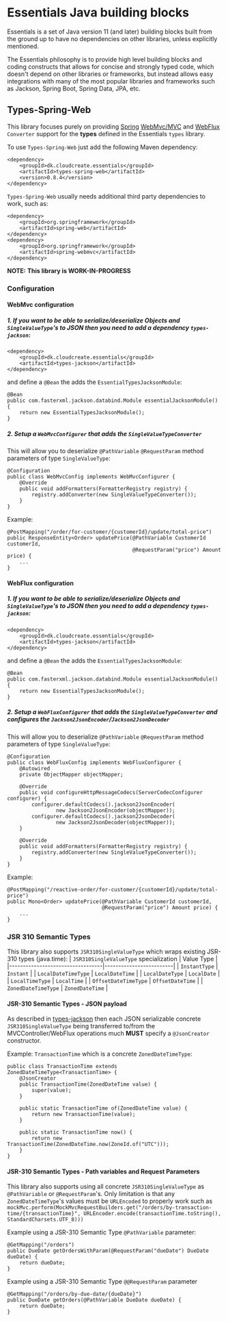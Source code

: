 # Essentials Java building blocks

Essentials is a set of Java version 11 (and later) building blocks built from the ground up to have no dependencies
on other libraries, unless explicitly mentioned.

The Essentials philosophy is to provide high level building blocks and coding constructs that allows for concise and
strongly typed code, which doesn't depend on other libraries or frameworks, but instead allows easy integrations with
many of the most popular libraries and frameworks such as Jackson, Spring Boot, Spring Data, JPA, etc.

## Types-Spring-Web

This library focuses purely on providing [Spring](https://spring.io/projects/spring-framework) [WebMvc/MVC](https://docs.spring.io/spring-framework/docs/current/reference/html/web.html#spring-web)
and [WebFlux](https://docs.spring.io/spring-framework/docs/current/reference/html/web-reactive.html#spring-webflux) `Converter` support for the **types** defined in the
Essentials `types` library.

To use `Types-Spring-Web` just add the following Maven dependency:
```
<dependency>
    <groupId>dk.cloudcreate.essentials</groupId>
    <artifactId>types-spring-web</artifactId>
    <version>0.8.4</version>
</dependency>
```

`Types-Spring-Web` usually needs additional third party dependencies to work, such as:
```
<dependency>
    <groupId>org.springframework</groupId>
    <artifactId>spring-web</artifactId>
</dependency>
<dependency>
    <groupId>org.springframework</groupId>
    <artifactId>spring-webmvc</artifactId>
</dependency>
```

**NOTE:**
**This library is WORK-IN-PROGRESS**

### Configuration

#### WebMvc configuration

##### 1. If you want to be able to serialize/deserialize Objects and `SingleValueType`'s to JSON then you need to add a dependency `types-jackson`:
```
<dependency>
    <groupId>dk.cloudcreate.essentials</groupId>
    <artifactId>types-jackson</artifactId>
</dependency>
```
and define a `@Bean` the adds the `EssentialTypesJacksonModule`:
```
@Bean
public com.fasterxml.jackson.databind.Module essentialJacksonModule() {
    return new EssentialTypesJacksonModule();
}
```

##### 2. Setup a `WebMvcConfigurer` that adds the `SingleValueTypeConverter`
This will allow you to deserialize `@PathVariable` `@RequestParam` method parameters of type `SingleValueType`:
```
@Configuration
public class WebMvcConfig implements WebMvcConfigurer {
    @Override
    public void addFormatters(FormatterRegistry registry) {
        registry.addConverter(new SingleValueTypeConverter());
    }
}
```

Example:
```
@PostMapping("/order/for-customer/{customerId}/update/total-price")
public ResponseEntity<Order> updatePrice(@PathVariable CustomerId customerId,
                                         @RequestParam("price") Amount price) {
    ...
}
```

#### WebFlux configuration

##### 1. If you want to be able to serialize/deserialize Objects and `SingleValueType`'s to JSON then you need to add a dependency `types-jackson`:
```
<dependency>
    <groupId>dk.cloudcreate.essentials</groupId>
    <artifactId>types-jackson</artifactId>
</dependency>
```
and define a `@Bean` the adds the `EssentialTypesJacksonModule`:
```
@Bean
public com.fasterxml.jackson.databind.Module essentialJacksonModule() {
    return new EssentialTypesJacksonModule();
}
```

##### 2. Setup a `WebFluxConfigurer` that adds the `SingleValueTypeConverter` and configures the `Jackson2JsonEncoder`/`Jackson2JsonDecoder`

This will allow you to deserialize `@PathVariable` `@RequestParam` method parameters of type `SingleValueType`:
```
@Configuration
public class WebFluxConfig implements WebFluxConfigurer {
    @Autowired
    private ObjectMapper objectMapper;

    @Override
    public void configureHttpMessageCodecs(ServerCodecConfigurer configurer) {
        configurer.defaultCodecs().jackson2JsonEncoder(
                new Jackson2JsonEncoder(objectMapper));
        configurer.defaultCodecs().jackson2JsonDecoder(
                new Jackson2JsonDecoder(objectMapper));
    }
    
    @Override
    public void addFormatters(FormatterRegistry registry) {
        registry.addConverter(new SingleValueTypeConverter());
    }
}
```

Example:
```
@PostMapping("/reactive-order/for-customer/{customerId}/update/total-price")
public Mono<Order> updatePrice(@PathVariable CustomerId customerId,
                               @RequestParam("price") Amount price) {
    ...
}
```

### JSR 310 Semantic Types

This library also supports `JSR310SingleValueType` which wraps existing JSR-310 types (java.time):
| `JSR310SingleValueType` specialization | Value Type |
|----------------------------------|-------------------------|
| `InstantType`                    | `Instant`               |
| `LocalDateTimeType`              | `LocalDateTime`         |
| `LocalDateType`                  | `LocalDate`             |
| `LocalTimeType`                  | `LocalTime`             |
| `OffsetDateTimeType`             | `OffsetDateTime`        |
| `ZonedDateTimeType`              | `ZonedDateTime`         |

#### JSR-310 Semantic Types - JSON payload 
As described in [types-jackson](../types-jackson/README.md) then each JSON serializable concrete `JSR310SingleValueType` being transferred to/from the
MVCController/WebFlux operations much  **MUST** specify a `@JsonCreator` constructor.  

Example: `TransactionTime` which is a concrete `ZonedDateTimeType`:
```
public class TransactionTime extends ZonedDateTimeType<TransactionTime> {
    @JsonCreator
    public TransactionTime(ZonedDateTime value) {
        super(value);
    }

    public static TransactionTime of(ZonedDateTime value) {
        return new TransactionTime(value);
    }

    public static TransactionTime now() {
        return new TransactionTime(ZonedDateTime.now(ZoneId.of("UTC")));
    }
}
```

#### JSR-310 Semantic Types - Path variables and Request Parameters

This library also supports using all concrete `JSR310SingleValueType` as `@PathVariable` or `@RequestParam`'s.
Only limitation is that any `ZonedDateTimeType`'s values must be `URLEncoded` to properly work such as `mockMvc.perform(MockMvcRequestBuilders.get("/orders/by-transaction-time/{transactionTime}", URLEncoder.encode(transactionTime.toString(), StandardCharsets.UTF_8)))`

Example using a JSR-310 Semantic Type `@PathVariable` parameter:
```
@GetMapping("/orders")
public DueDate getOrdersWithParam(@RequestParam("dueDate") DueDate dueDate) {
    return dueDate;
}
```

Example using a JSR-310 Semantic Type `@@RequestParam` parameter
```
@GetMapping("/orders/by-due-date/{dueDate}")
public DueDate getOrders(@PathVariable DueDate dueDate) {
    return dueDate;
}
```